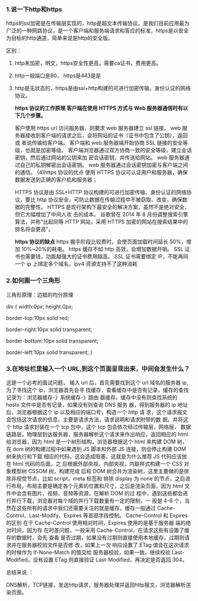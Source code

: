 ### 1.说一下http和https

https的ssl加密是在传输层实现的，http是超文本传输协议，是我们目前应用最为广泛的一种网路协议，是一个客户端和服务端请求和答应的标准，https是以安全为目标的http通道，简单来说是http的安全版。 

区别：

1.   http未加密，明文，https安全性更高，需要ca证书，费用更高。

2. http一般端口是80， https是443是是

3. http是无状态的，https是由ssl+http构建的可进行加密传输，身份认证的网络协议。

   **https 协议的工作原理 客户端在使用 HTTPS 方式与 Web 服务器通信时有以下几个步骤。**

    客户使用 https url 访问服务器，则要求 web 服务器建立 ssl 链接。 web 服务器接收到客户端的请求之后，会将网站的证书（证书中包含了公钥），返回或 者说传输给客户端。 客户端和 web 服务器端开始协商 SSL 链接的安全等级，也就是加密等级。 客户端浏览器通过双方协商一致的安全等级，建立会话密钥，然后通过网站的公钥来加 密会话密钥，并传送给网站。 web 服务器通过自己的私钥解密出会话密钥。 web 服务器通过会话密钥加密与客户端之间的通信。 (4)https 协议的优点 使用 HTTPS 协议可认证用户和服务器，确保数据发送到正确的客户机和服务器；

    HTTPS 协议是由 SSL+HTTP 协议构建的可进行加密传输、身份认证的网络协议，要比 http 协议安全，可防止数据在传输过程中不被窃取、改变，确保数据的完整性。 HTTPS 是现行架构下最安全的解决方案，虽然不是绝对安全，但它大幅增加了中间人攻 击的成本。 谷歌曾在 2014 年 8 月份调整搜索引擎算法，并称“比起同等 HTTP 网站，采用 HTTPS 加密的网站在搜索结果中的排名将会更高”。 

   **https 协议的缺点** https 握手阶段比较费时，会使页面加载时间延长 50%，增加 10%~20%的耗电。 https 缓存不如 http 高效，会增加数据开销。 SSL 证书也需要钱，功能越强大的证书费用越高。 SSL 证书需要绑定 IP，不能再同一个 ip 上绑定多个域名，ipv4 资源支持不了这种消耗

### 2.如何画一个三角形

三角形原理：边框的均分原理 

div { width:0px; height:0px; 

border-top:10px solid red;

 border-right:10px solid transparent; 

border-bottom:10px solid transparent;

 border-left:10px solid transparent; }

### 3.在地址栏里输入一个 URL,到这个页面呈现出来，中间会发生什么？

这是一个必考的面试问题， 输入 url 后，首先需要找到这个 url 域名的服务器 ip,为了寻找这个 ip，浏览器首先会寻 找缓存，查看缓存中是否有记录，缓存的查找记录为：浏览器缓存-》系统缓存-》路由 器缓存，缓存中没有则查找系统的 hosts 文件中是否有记录，如果没有则查询 DNS 服务 器，得到服务器的 ip 地址后，浏览器根据这个 ip 以及相应的端口号，构造一个 http 请 求，这个请求报文会包括这次请求的信息，主要是请求方法，请求说明和请求附带的数 据，并将这个 http 请求封装在一个 tcp 包中，这个 tcp 包会依次经过传输层，网络层， 数据链路层，物理层到达服务器，服务器解析这个请求来作出响应，返回相应的 html 给浏览器，因为 html 是一个树形结构，浏览器根据这个 html 来构建 DOM 树，在 dom 树的构建过程中如果遇到 JS 脚本和外部 JS 连接，则会停止构建 DOM 树来执行和下载 相应的代码，这会造成阻塞，这就是为什么推荐 JS 代码应该放在 html 代码的后面，之 后根据外部央视，内部央视，内联样式构建一个 CSS 对象模型树 CSSOM 树，构建完成 后和 DOM 树合并为渲染树，这里主要做的是排除非视觉节点，比如 script，meta 标签和 排除 display 为 none 的节点，之后进行布局，布局主要是确定各个元素的位置和尺寸，之后是渲染页面，因为 html 文件中会含有图片，视频，音频等资源，在解析 DOM 的过 程中，遇到这些都会进行并行下载，浏览器对每个域的并行下载数量有一定的限制，一 般是 4-6 个，当然在这些所有的请求中我们还需要关注的就是缓存，缓存一般通过 Cache-Control、Last-Modify、Expires 等首部字段控制。 Cache-Control 和 Expires 的区别 在于 Cache-Control 使用相对时间，Expires 使用的是基于服务器 端的绝对时间，因为存 在时差问题，一般采用 Cache-Control，在请求这些有设置了缓存的数据时，会先 查看 是否过期，如果没有过期则直接使用本地缓存，过期则请求并在服务器校验文件是否修 改，如果上一次 响应设置了 ETag 值会在这次请求的时候作为 If-None-Match 的值交给 服务器校验，如果一致，继续校验 Last-Modified，没有设置 ETag 则直接验证 Last-Modified，再决定是否返回 304。

总结来说 ：

DNS解析，TCP链接，发送http请求，服务器处理并返回http报文，浏览器解析渲染页面。
